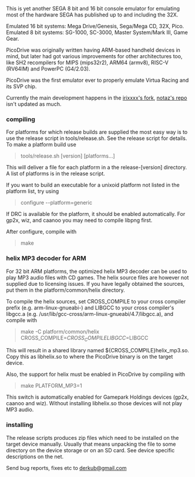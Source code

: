 This is yet another SEGA 8 bit and 16 bit console emulator for emulating most
of the hardware SEGA has published up to and including the 32X.

Emulated 16 bit systems: Mega Drive/Genesis, Sega/Mega CD, 32X, Pico.  
Emulated 8 bit systems: SG-1000, SC-3000, Master System/Mark III, Game Gear.

PicoDrive was originally written having ARM-based handheld devices
in mind, but later had got various improvements for other architectures
too, like SH2 recompilers for MIPS (mips32r2), ARM64 (armv8), RISC-V (RV64IM)
and PowerPC (G4/2.03).

PicoDrive was the first emulator ever to properly emulate Virtua Racing and
its SVP chip.

Currently the main development happens in the
[irixxxx's fork](https://github.com/irixxxx/picodrive),
[notaz's repo](https://github.com/notaz/picodrive) isn't updated as much.

### compiling

For platforms for which release builds are supplied the most easy way is to 
use the release script in tools/release.sh. See the release script for details.
To make a platform build use

> tools/release.sh [version] [platforms...]

This will deliver a file for each platform in a the release-[version] directory.
A list of platforms is in the release script.

If you want to build an executable for a unixoid platform not listed in the
platform list, try using

> configure --platform=generic

If DRC is available for the platform, it should be enabled automatically.
For gp2x, wiz, and caanoo you may need to compile libpng first.

After configure, compile with

> make


### helix MP3 decoder for ARM

For 32 bit ARM platforms, the optimized helix MP3 decoder can be used to play
MP3 audio files with CD games. The helix source files are however not supplied
due to licensing issues. If you have legally obtained the sources, put them in
the platform/common/helix directory. 

To compile the helix sources, set CROSS_COMPILE to your cross compiler prefix
(e.g. arm-linux-gnueabi-) and LIBGCC to your cross compiler's libgcc.a
(e.g. /usr/lib/gcc-cross/arm-linux-gnueabi/4.7/libgcc.a), and compile with

> make -C platform/common/helix CROSS_COMPILE=$CROSS_COMPILE LIBGCC=$LIBGCC

This will result in a shared library named ${CROSS_COMPILE}helix_mp3.so. Copy
this as libhelix.so to where the PicoDrive binary is on the target device.


Also, the support for helix must be enabled in PicoDrive by compiling with

> make PLATFORM_MP3=1

This switch is automatically enabled for Gamepark Holdings devices (gp2x,
caanoo and wiz). Without installing libhelix.so those devices will not play
MP3 audio.


### installing

The release scripts produces zip files which need to be installed on the
target device manually. Usually that means unpacking the file to some
directory on the device storage or on an SD card. See device specific
descriptions on the net.

Send bug reports, fixes etc to <derkub@gmail.com>
